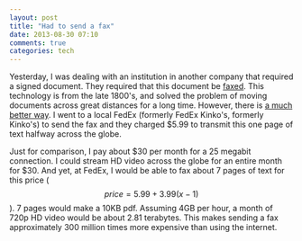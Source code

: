 ```yaml
---
layout: post
title: "Had to send a fax"
date: 2013-08-30 07:10
comments: true
categories: tech
---
```


Yesterday, I was dealing with an institution in another company that required a signed document. They required that this document be [faxed](http://en.wikipedia.org/wiki/Fax). This technology is from the late 1800's, and solved the problem of moving documents across great distances for a long time. However, there is [a much better way](http://en.wikipedia.org/wiki/Internet). I went to a local FedEx (formerly FedEx Kinko's, formerly Kinko's) to send the fax and they charged $5.99 to transmit this one page of text halfway across the globe. 

Just for comparison, I pay about $30 per month for a 25 megabit connection. I could stream HD video across the globe for an entire month for $30. And yet, at FedEx, I would be able to fax about 7 pages of text for this price ( $$price = 5.99 + 3.99(x-1)$$ ). 7 pages would make a 10KB pdf. Assuming 4GB per hour, a month of 720p HD video would be about 2.81 terabytes. This makes sending a fax approximately 300 million times more expensive than using the internet.
